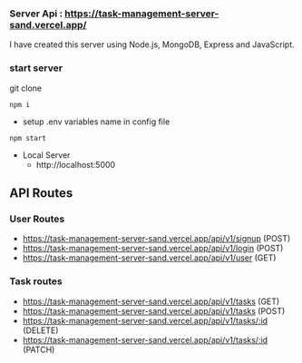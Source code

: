 ### Server Api : https://task-management-server-sand.vercel.app/


I have created this server using Node.js, MongoDB, Express and JavaScript.

### start server

git clone

```
npm i
```

- setup .env variables name in config file

```
npm start
```
- Local Server
    - http://localhost:5000

## API Routes

### User Routes
- https://task-management-server-sand.vercel.app/api/v1/signup (POST)
- https://task-management-server-sand.vercel.app/api/v1/login (POST)
- https://task-management-server-sand.vercel.app/api/v1/user (GET)

### Task routes
- https://task-management-server-sand.vercel.app/api/v1/tasks (GET)
- https://task-management-server-sand.vercel.app/api/v1/tasks (POST)
- https://task-management-server-sand.vercel.app/api/v1/tasks/:id (DELETE)
- https://task-management-server-sand.vercel.app/api/v1/tasks/:id (PATCH)